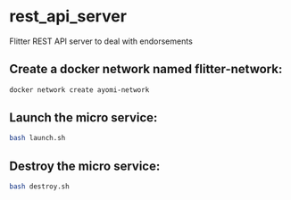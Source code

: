# rest_api_server
Flitter REST API server to deal with endorsements

## Create a docker network named flitter-network:

```bash
docker network create ayomi-network
```

## Launch the micro service: 

```bash
bash launch.sh
```

## Destroy the micro service: 

```bash
bash destroy.sh
```